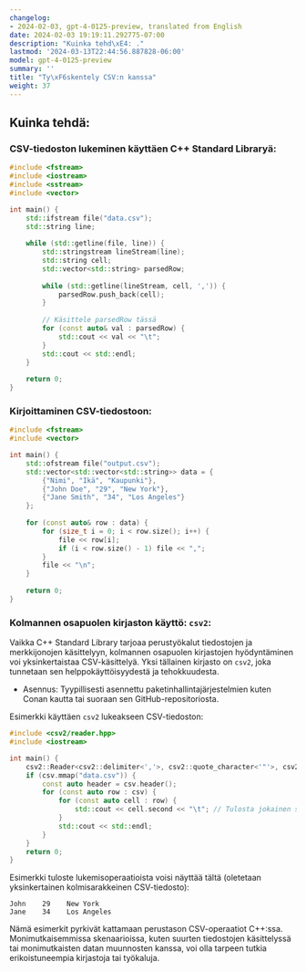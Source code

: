 ```yaml
---
changelog:
- 2024-02-03, gpt-4-0125-preview, translated from English
date: 2024-02-03 19:19:11.292775-07:00
description: "Kuinka tehd\xE4: ."
lastmod: '2024-03-13T22:44:56.887828-06:00'
model: gpt-4-0125-preview
summary: ''
title: "Ty\xF6skentely CSV:n kanssa"
weight: 37
---
```


## Kuinka tehdä:


### CSV-tiedoston lukeminen käyttäen C++ Standard Libraryä:
```cpp
#include <fstream>
#include <iostream>
#include <sstream>
#include <vector>

int main() {
    std::ifstream file("data.csv");
    std::string line;
    
    while (std::getline(file, line)) {
        std::stringstream lineStream(line);
        std::string cell;
        std::vector<std::string> parsedRow;
        
        while (std::getline(lineStream, cell, ',')) {
            parsedRow.push_back(cell);
        }
        
        // Käsittele parsedRow tässä
        for (const auto& val : parsedRow) {
            std::cout << val << "\t";
        }
        std::cout << std::endl;
    }
    
    return 0;
}
```

### Kirjoittaminen CSV-tiedostoon:
```cpp
#include <fstream>
#include <vector>

int main() {
    std::ofstream file("output.csv");
    std::vector<std::vector<std::string>> data = {
        {"Nimi", "Ikä", "Kaupunki"},
        {"John Doe", "29", "New York"},
        {"Jane Smith", "34", "Los Angeles"}
    };
    
    for (const auto& row : data) {
        for (size_t i = 0; i < row.size(); i++) {
            file << row[i];
            if (i < row.size() - 1) file << ",";
        }
        file << "\n";
    }
    
    return 0;
}
```

### Kolmannen osapuolen kirjaston käyttö: `csv2`:
Vaikka C++ Standard Library tarjoaa perustyökalut tiedostojen ja merkkijonojen käsittelyyn, kolmannen osapuolen kirjastojen hyödyntäminen voi yksinkertaistaa CSV-käsittelyä. Yksi tällainen kirjasto on `csv2`, joka tunnetaan sen helppokäyttöisyydestä ja tehokkuudesta.

- Asennus: Tyypillisesti asennettu paketinhallintajärjestelmien kuten Conan kautta tai suoraan sen GitHub-repositoriosta.

Esimerkki käyttäen `csv2` lukeakseen CSV-tiedoston:

```cpp
#include <csv2/reader.hpp>
#include <iostream>

int main() {
    csv2::Reader<csv2::delimiter<','>, csv2::quote_character<'"'>, csv2::first_row_is_header<true>> csv;
    if (csv.mmap("data.csv")) {
        const auto header = csv.header();
        for (const auto row : csv) {
            for (const auto cell : row) {
                std::cout << cell.second << "\t"; // Tulosta jokainen solun arvo
            }
            std::cout << std::endl;
        }
    }
    return 0;
}
```

Esimerkki tuloste lukemisoperaatioista voisi näyttää tältä (oletetaan yksinkertainen kolmisarakkeinen CSV-tiedosto):

```
John    29    New York    
Jane    34    Los Angeles
```

Nämä esimerkit pyrkivät kattamaan perustason CSV-operaatiot C++:ssa. Monimutkaisemmissa skenaarioissa, kuten suurten tiedostojen käsittelyssä tai monimutkaisten datan muunnosten kanssa, voi olla tarpeen tutkia erikoistuneempia kirjastoja tai työkaluja.
